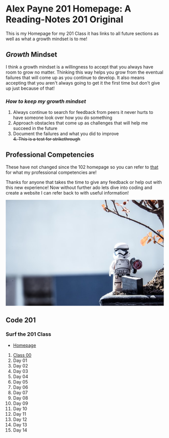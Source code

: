 # **Alex Payne 201 Homepage:** A Reading-Notes 201 Original

This is my Homepage for my 201 Class it has links to all future sections as well as what a growth mindset is to me! 

## **_Growth_ Mindset**

I think a growth mindset is a willingness to accept that you always have room to grow no matter. Thinking this way helps you grow from the eventual failures that will come up as you continue to develop. It also means accepting that you aren't always going to get it the first time but don't give up just because of that!

### ***How to keep my growth mindset***
1. Always continue to search for feedback from peers it never hurts to have someone look over how you do something
2. Approach obstacles that come up as challenges that will help me succeed in the future
3. Document the failures and what you did to improve   
~~4. This is a test for strikethrough~~

## **Professional Competencies**

These have not changed since the 102 homepage so you can refer to [that](102homepage.md) for what my professional competencies are!

Thanks for anyone that takes the time to give any feedback or help out with this new experience! Now without further ado lets dive into coding and create a website I can refer back to with useful information!

![outside](./Images/outsidelegotropper.jpg)  


## **Code 201**
### **Surf the 201 Class**  
  - [Homepage](README.md)
  1. [Class 00](class-01.md)
  2. Day 01
  3. Day 02
  4. Day 03
  5. Day 04
  6. Day 05
  7. Day 06
  8. Day 07
  9. Day 08
  10. Day 09
  11. Day 10
  12. Day 11
  13. Day 12
  14. Day 13
  15. Day 14
<!-- DrP E-Sign Up, Up, Down, Down, Left, Right, Left, Right, B, A, Start -->